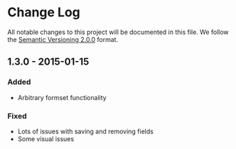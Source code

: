 # Change Log

All notable changes to this project will be documented in this file.
We follow the [Semantic Versioning 2.0.0](http://semver.org/) format.


## 1.3.0 - 2015-01-15

### Added
- Arbitrary formset functionality

### Fixed
- Lots of issues with saving and removing fields
- Some visual issues

